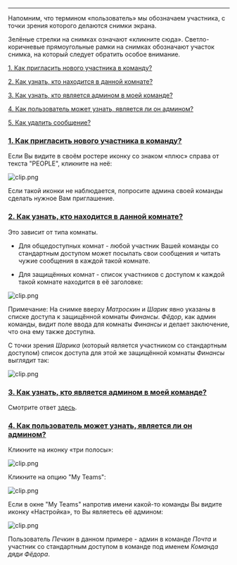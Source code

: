 ***
Напомним, что термином «пользователь» мы обозначаем участника, с точки зрения которого делаются снимки экрана.

Зелёные стрелки на снимках означают «кликните сюда». Светло-коричневые прямоугольные рамки на снимках обозначают участок снимка, на который следует обратить особое внимание.

[1. Как пригласить нового участника в команду?](/articles/ru/general/faq#how-to-invite-a-new-team-member)

[2. Как узнать, кто находится в данной комнате?](/articles/ru/general/faq#how-do-I-see-who-is-in-a-room)

[3. Как узнать, кто является админом в моей команде?](/articles/ru/general/faq#how-to-recognize-an-admin)

[4. Как пользователь может узнать, является ли он админом?](/articles/ru/general/faq#how-get-your-own-role)

[5. Как удалить сообщение?](/articles/ru/general/faq#how-to-delete-a-message)

### <a href="#how-to-invite-a-new-team-member" name="how-to-invite-a-new-team-member">1. Как пригласить нового участника в команду?</a>

Если Вы видите в своём ростере иконку со знаком «плюс» справа от текста "PEOPLE", кликните на неё:

![clip.png](https://in.kato.im/ad054b63de88f4fcfe0965e2db1673e46d5701fd1a86225c445124c341a7889/clip.png)

Если такой иконки не наблюдается, попросите админа своей команды сделать нужное Вам приглашение.

### <a href="#how-do-I-see-who-is-in-a-room" name="how-do-I-see-who-is-in-a-room">2. Как узнать, кто находится в данной комнате?</a>

Это зависит от типа комнаты. 

 - Для общедоступных комнат - любой участник Вашей команды со стандартным доступом может посылать свои сообщения и читать чужие сообщения в каждой такой комнате. 

 - Для защищённых комнат - список участников с доступом к каждой такой комнате находится в её заголовке: 

![clip.png](https://in.kato.im/6329ccf1f242106f3fa3a1232cb0d0a06522ec85cce7483c5114e60886f70207/clip.png)

Примечание: На снимке вверху _Матроскин_ и _Шарик_ явно указаны в списке доступа к защищённой комнаты _Финансы_. _Фёдор_, как админ команды, видит поле ввода для комнаты _Финансы_ и делает заключение, что она ему также доступна.

С точки зрения _Шарика_ (который является участником со стандартным доступом) список доступа для этой же защищённой комнаты _Финансы_ выглядит так:

![clip.png](https://in.kato.im/a03237c9b73a6102c2fe094a6f8ca6136bcdd3087ec66bf6babc1ef1c7a87dc0/clip.png)

### <a href="#how-to-recognize-an-admin" name="how-to-recognize-an-admin">3. Как узнать, кто является админом в моей команде?</a>

Смотрите ответ [здесь](/articles/ru/general/profile-cards#how-to-spot-an-admin). 

### <a href="#how-get-your-own-role" name="how-get-your-own-role">4. Как пользователь может узнать, является ли он админом?</a>

Кликните на иконку «три полосы»:

![clip.png](https://in.kato.im/dfdca7e293f3750e4200417284b439ca4f8078c54d827966efbb6ef639ac2761/clip.png)

Кликните на опцию "My Teams":

![clip.png](https://in.kato.im/a1fd86771e06ce93ad1076b6c52785376a0e3a4959b9aadc48cec06b1d357b/clip.png)

Если в окне "My Teams" напротив имени какой-то команды Вы видите иконку «Настройка», то Вы являетесь её админом:

![clip.png](https://in.kato.im/c49ec3a2c4d696444e0b503fc0e1ae9b7c26fad7f16434ad331f7875b3bb55b4/clip.png)

Пользователь _Печкин_ в данном примере - админ в команде _Почта_ и участник со стандартным доступом в команде под именем _Команда дяди Фёдора_.

